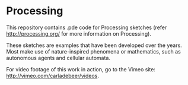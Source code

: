 Processing
==========

This repository contains .pde code for Processing sketches (refer http://processing.org/ for more information on Processing).

These sketches are examples that have been developed over the years. Most make use of nature-inspired phenomena or mathematics, such as autonomous agents and cellular automata. 

For video footage of this work in action, go to the Vimeo site: http://vimeo.com/carladebeer/videos.

